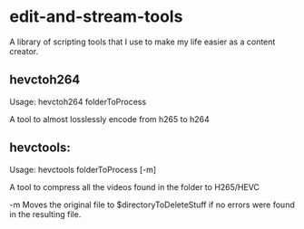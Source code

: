 # edit-and-stream-tools
A library of scripting tools that I use to make my life easier as a content creator.

## hevctoh264
Usage: hevctoh264 folderToProcess
  
  A tool to almost losslessly encode from h265 to h264
  
## hevctools:
Usage: hevctools folderToProcess [-m]
  
  A tool to compress all the videos found in the folder to H265/HEVC
  
  -m     Moves the original file to $directoryToDeleteStuff if no errors were found in the resulting file.
